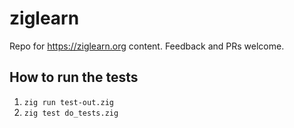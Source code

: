 # ziglearn

Repo for https://ziglearn.org content. Feedback and PRs welcome.

## How to run the tests

1. `zig run test-out.zig`
2. `zig test do_tests.zig`
